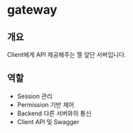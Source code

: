 # gateway

## 개요

Client에게 API 제공해주는 젤 앞단 서버입니다.

## 역할
- Session 관리
- Permission 기반 제어
- Backend 다른 서버와의 통신
- Client API 및 Swagger
